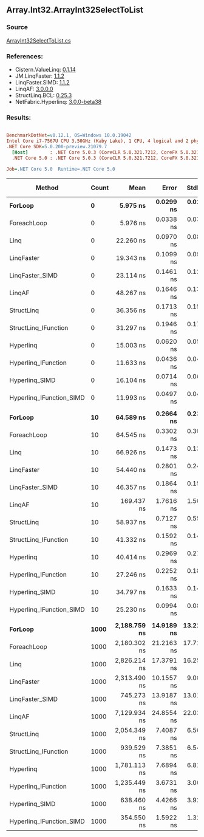 ﻿## Array.Int32.ArrayInt32SelectToList

### Source
[ArrayInt32SelectToList.cs](../LinqBenchmarks/Array/Int32/ArrayInt32SelectToList.cs)

### References:
- Cistern.ValueLinq: [0.1.14](https://www.nuget.org/packages/Cistern.ValueLinq/0.1.14)
- JM.LinqFaster: [1.1.2](https://www.nuget.org/packages/JM.LinqFaster/1.1.2)
- LinqFaster.SIMD: [1.1.2](https://www.nuget.org/packages/LinqFaster.SIMD/1.0.3)
- LinqAF: [3.0.0.0](https://www.nuget.org/packages/LinqAF/3.0.0.0)
- StructLinq.BCL: [0.25.3](https://www.nuget.org/packages/StructLinq.BCL/0.25.3)
- NetFabric.Hyperlinq: [3.0.0-beta38](https://www.nuget.org/packages/NetFabric.Hyperlinq/3.0.0-beta38)

### Results:
``` ini

BenchmarkDotNet=v0.12.1, OS=Windows 10.0.19042
Intel Core i7-7567U CPU 3.50GHz (Kaby Lake), 1 CPU, 4 logical and 2 physical cores
.NET Core SDK=5.0.200-preview.21079.7
  [Host]        : .NET Core 5.0.3 (CoreCLR 5.0.321.7212, CoreFX 5.0.321.7212), X64 RyuJIT
  .NET Core 5.0 : .NET Core 5.0.3 (CoreCLR 5.0.321.7212, CoreFX 5.0.321.7212), X64 RyuJIT

Job=.NET Core 5.0  Runtime=.NET Core 5.0  

```
|                   Method | Count |         Mean |      Error |     StdDev | Ratio | RatioSD |  Gen 0 | Gen 1 | Gen 2 | Allocated |
|------------------------- |------ |-------------:|-----------:|-----------:|------:|--------:|-------:|------:|------:|----------:|
|                  **ForLoop** |     **0** |     **5.975 ns** |  **0.0299 ns** |  **0.0233 ns** |  **1.00** |    **0.00** | **0.0153** |     **-** |     **-** |      **32 B** |
|              ForeachLoop |     0 |     5.976 ns |  0.0338 ns |  0.0300 ns |  1.00 |    0.01 | 0.0153 |     - |     - |      32 B |
|                     Linq |     0 |    22.260 ns |  0.0970 ns |  0.0859 ns |  3.73 |    0.02 | 0.0153 |     - |     - |      32 B |
|               LinqFaster |     0 |    19.343 ns |  0.1099 ns |  0.0917 ns |  3.23 |    0.02 | 0.0267 |     - |     - |      56 B |
|          LinqFaster_SIMD |     0 |    23.114 ns |  0.1461 ns |  0.1220 ns |  3.87 |    0.03 | 0.0268 |     - |     - |      56 B |
|                   LinqAF |     0 |    48.267 ns |  0.1646 ns |  0.1374 ns |  8.07 |    0.03 | 0.0153 |     - |     - |      32 B |
|               StructLinq |     0 |    36.356 ns |  0.1713 ns |  0.1519 ns |  6.09 |    0.03 | 0.0573 |     - |     - |     120 B |
|     StructLinq_IFunction |     0 |    31.297 ns |  0.1946 ns |  0.1725 ns |  5.24 |    0.03 | 0.0459 |     - |     - |      96 B |
|                Hyperlinq |     0 |    15.003 ns |  0.0620 ns |  0.0580 ns |  2.51 |    0.02 | 0.0153 |     - |     - |      32 B |
|      Hyperlinq_IFunction |     0 |    11.633 ns |  0.0436 ns |  0.0407 ns |  1.95 |    0.01 | 0.0153 |     - |     - |      32 B |
|           Hyperlinq_SIMD |     0 |    16.104 ns |  0.0714 ns |  0.0668 ns |  2.70 |    0.02 | 0.0153 |     - |     - |      32 B |
| Hyperlinq_IFunction_SIMD |     0 |    11.993 ns |  0.0497 ns |  0.0440 ns |  2.01 |    0.01 | 0.0153 |     - |     - |      32 B |
|                          |       |              |            |            |       |         |        |       |       |           |
|                  **ForLoop** |    **10** |    **64.589 ns** |  **0.2664 ns** |  **0.2362 ns** |  **1.00** |    **0.00** | **0.1032** |     **-** |     **-** |     **216 B** |
|              ForeachLoop |    10 |    64.545 ns |  0.3302 ns |  0.3089 ns |  1.00 |    0.01 | 0.1032 |     - |     - |     216 B |
|                     Linq |    10 |    66.926 ns |  0.1473 ns |  0.1378 ns |  1.04 |    0.00 | 0.0688 |     - |     - |     144 B |
|               LinqFaster |    10 |    54.440 ns |  0.2801 ns |  0.2483 ns |  0.84 |    0.01 | 0.0765 |     - |     - |     160 B |
|          LinqFaster_SIMD |    10 |    46.357 ns |  0.1864 ns |  0.1557 ns |  0.72 |    0.00 | 0.0765 |     - |     - |     160 B |
|                   LinqAF |    10 |   169.437 ns |  1.7616 ns |  1.5616 ns |  2.62 |    0.03 | 0.1032 |     - |     - |     216 B |
|               StructLinq |    10 |    58.937 ns |  0.7127 ns |  0.5565 ns |  0.91 |    0.01 | 0.0764 |     - |     - |     160 B |
|     StructLinq_IFunction |    10 |    41.332 ns |  0.1592 ns |  0.1411 ns |  0.64 |    0.00 | 0.0650 |     - |     - |     136 B |
|                Hyperlinq |    10 |    40.414 ns |  0.2969 ns |  0.2777 ns |  0.63 |    0.00 | 0.0459 |     - |     - |      96 B |
|      Hyperlinq_IFunction |    10 |    27.246 ns |  0.2252 ns |  0.1880 ns |  0.42 |    0.00 | 0.0459 |     - |     - |      96 B |
|           Hyperlinq_SIMD |    10 |    34.797 ns |  0.1633 ns |  0.1448 ns |  0.54 |    0.00 | 0.0458 |     - |     - |      96 B |
| Hyperlinq_IFunction_SIMD |    10 |    25.230 ns |  0.0994 ns |  0.0881 ns |  0.39 |    0.00 | 0.0459 |     - |     - |      96 B |
|                          |       |              |            |            |       |         |        |       |       |           |
|                  **ForLoop** |  **1000** | **2,188.759 ns** | **14.9189 ns** | **13.2252 ns** |  **1.00** |    **0.00** | **4.0207** |     **-** |     **-** |    **8424 B** |
|              ForeachLoop |  1000 | 2,180.302 ns | 21.2163 ns | 17.7166 ns |  1.00 |    0.01 | 4.0207 |     - |     - |    8424 B |
|                     Linq |  1000 | 2,826.214 ns | 17.3791 ns | 16.2564 ns |  1.29 |    0.01 | 1.9608 |     - |     - |    4104 B |
|               LinqFaster |  1000 | 2,313.490 ns | 10.1557 ns |  9.0028 ns |  1.06 |    0.01 | 3.8605 |     - |     - |    8080 B |
|          LinqFaster_SIMD |  1000 |   745.273 ns | 13.9187 ns | 13.0196 ns |  0.34 |    0.01 | 3.8605 |     - |     - |    8080 B |
|                   LinqAF |  1000 | 7,129.934 ns | 24.8554 ns | 22.0336 ns |  3.26 |    0.02 | 4.0207 |     - |     - |    8424 B |
|               StructLinq |  1000 | 2,054.349 ns |  7.4087 ns |  6.5676 ns |  0.94 |    0.01 | 1.9684 |     - |     - |    4120 B |
|     StructLinq_IFunction |  1000 |   939.529 ns |  7.3851 ns |  6.5467 ns |  0.43 |    0.00 | 1.9569 |     - |     - |    4096 B |
|                Hyperlinq |  1000 | 1,781.113 ns |  7.6894 ns |  6.8164 ns |  0.81 |    0.01 | 1.9341 |     - |     - |    4056 B |
|      Hyperlinq_IFunction |  1000 | 1,235.449 ns |  3.6731 ns |  3.0672 ns |  0.56 |    0.00 | 1.9341 |     - |     - |    4056 B |
|           Hyperlinq_SIMD |  1000 |   638.460 ns |  4.4266 ns |  3.9241 ns |  0.29 |    0.00 | 1.9341 |     - |     - |    4056 B |
| Hyperlinq_IFunction_SIMD |  1000 |   354.550 ns |  1.5922 ns |  1.3295 ns |  0.16 |    0.00 | 1.9341 |     - |     - |    4056 B |
